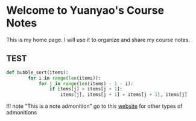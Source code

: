 # Welcome to Yuanyao's Course Notes

This is my home page. I will use it to organize and share my course notes.

## TEST
``` py linenums="1"
def bubble_sort(items):
        for i in range(len(items)):
            for j in range(len(items) - 1 - i):
                if items[j] > items[j + 1]:
                    items[j], items[j + 1] = items[j + 1], items[j]
```

!!! note "This is a note admonition"
    go to this [website](https://squidfunk.github.io/mkdocs-material/reference/admonitions/) for other types of admonitions